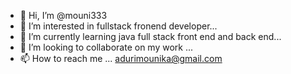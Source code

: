 - 👋 Hi, I’m @mouni333
- 👀 I’m interested in fullstack fronend developer...
- 🌱 I’m currently learning java full stack front end and back end...
- 💞️ I’m looking to collaborate on my work  ...
- 📫 How to reach me ... adurimounika@gmail.com

<!---
mouni333/mouni333 is a ✨ special ✨ repository because its `README.md` (this file) appears on your GitHub profile.
You can click the Preview link to take a look at your changes.
--->
